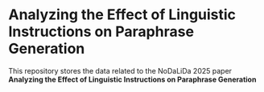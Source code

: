 # Analyzing the Effect of Linguistic Instructions on Paraphrase Generation

This repository stores the data related to the NoDaLiDa 2025 paper **Analyzing the Effect of Linguistic Instructions on Paraphrase Generation**
